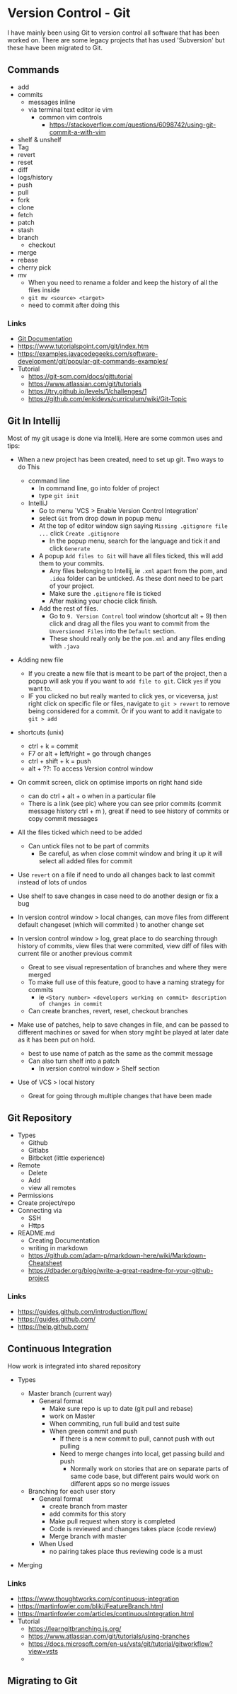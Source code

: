 # Version Control - Git

I have mainly been using Git to version control all software that has been worked on. There are some legacy projects that has used 'Subversion' but these have been migrated to Git.

## Commands

- add
- commits
  - messages inline
  - via terminal text editor ie vim
    - common vim controls
      - https://stackoverflow.com/questions/6098742/using-git-commit-a-with-vim
- shelf & unshelf
- Tag
- revert
- reset
- diff
- logs/history
- push
- pull
- fork
- clone
- fetch
- patch
- stash
- branch
  - checkout
- merge
- rebase
- cherry pick
- mv
  - When you need to rename a folder and keep the history of all the files inside
  - `git mv <source> <target>`
  - need to commit after doing this
### Links

- [Git Documentation](https://git-scm.com/doc)
- https://www.tutorialspoint.com/git/index.htm
- https://examples.javacodegeeks.com/software-development/git/popular-git-commands-examples/
- Tutorial
  - https://git-scm.com/docs/gittutorial
  - https://www.atlassian.com/git/tutorials
  - https://try.github.io/levels/1/challenges/1
  - https://github.com/enkidevs/curriculum/wiki/Git-Topic

## Git In Intellij

Most of my git usage is done via Intellij. Here are some common uses and tips:

- When a new project has been created, need to set up git. Two ways to do This
  - command line
    - In command line, go into folder of project
    - type `git init`
  - IntelliJ
    - Go to menu `VCS > Enable Version Control Integration'
    - select `Git` from drop down in popup menu
    - At the top of editor window sign saying `Missing .gitignore file ...` click `Create .gitignore`
      - In the popup menu, search for the language and tick it and click `Generate`
    - A popup `Add files to Git` will have all files ticked, this will add them to your commits.
      - Any files belonging to Intellij, ie `.xml` apart from the pom, and `.idea` folder can be unticked. As these dont need to be part of your project.
      - Make sure the `.gitignore` file is ticked
      - After making your chocie click finish.
    - Add the rest of files.
      - Go to `9. Version Control` tool window (shortcut alt + 9) then click and drag all the files you want to commit from the `Unversioned Files` into the `Default` section.
      - These should really only be the `pom.xml` and any files ending with `.java`

- Adding new file
  - If you create a new file that is meant to be part of the project, then a popup will ask you if you want to `add file to git`. Click `yes` if you want to.
  - IF you clicked no but really wanted to click yes, or viceversa, just right click on specific file or files, navigate to `git > revert` to remove being considered for a commit. Or if you want to add it navigate to `git > add`

- shortcuts (unix)
  - ctrl + k = commit
  - F7 or alt + left/right = go through changes
  - ctrl + shift + k = push
  - alt + ??: To access Version control window
- On commit screen, click on optimise imports on right hand side
    - can do ctrl + alt + o when in a particular file
  - There is a link (see pic) where you can see prior commits (commit message history ctrl + m ), great if need to see history of commits or copy commit messages
- All the files ticked which need to be added
  - Can untick files not to be part of commits
    - Be careful, as when close commit window and bring it up it will select all added files for commit
- Use ```revert``` on a file if need to undo all changes back to last commit instead of lots of undos
- Use shelf to save changes in case need to do another design or fix a bug
- In version control window > local changes, can move files from different default changeset (which will commited ) to another change set
- In version control window > log, great place to do searching through history of commits, view files that were commited, view diff of files with current file or another previous commit
  - Great to see visual representation of branches and where they were merged
  - To make full use of this feature, good to have a naming strategy for commits
    - ie ```<Story number> <developers working on commit> description of changes in commit```
  - Can create branches, revert, reset, checkout branches
- Make use of patches, help to save changes in file, and can be passed to different machines or saved for when story mgiht be played at later date as it has been put on hold.
  - best to use name of patch as the same as the commit message
  - Can also turn shelf into a patch
    - In version control window > Shelf section
- Use of VCS > local history
  - Great for going through multiple changes that have been made


## Git Repository


- Types
  - Github
  - Gitlabs
  - Bitbcket (little experience)
- Remote
  - Delete
  - Add
  - view all remotes
- Permissions
- Create project/repo
- Connecting via
  - SSH
  - Https
- README.md
  - Creating Documentation
  - writing in markdown
  - https://github.com/adam-p/markdown-here/wiki/Markdown-Cheatsheet
  - https://dbader.org/blog/write-a-great-readme-for-your-github-project

### Links

- https://guides.github.com/introduction/flow/
- https://guides.github.com/
- https://help.github.com/

## Continuous Integration

How work is integrated into shared repository

- Types
  - Master branch (current way)
    - General format
      - Make sure repo is up to date (git pull and rebase)
      - work on Master
      - When commiting, run full build and test suite
      - When green commit and push
        - If there is a new commit to pull, cannot push with out pulling
        - Need to merge changes into local, get passing build and push
          - Normally work on stories that are on separate parts of same code base, but different pairs would work on different apps so no merge issues
  - Branching for each user story
    - General format
      - create branch from master
      - add commits for this story
      - Make pull request when story is completed
      - Code is reviewed and changes takes place (code review)
      - Merge branch with master
    - When Used
      - no pairing takes place thus reviewing code is a must

- Merging

### Links

- https://www.thoughtworks.com/continuous-integration
- https://martinfowler.com/bliki/FeatureBranch.html
- https://martinfowler.com/articles/continuousIntegration.html
- Tutorial
  - https://learngitbranching.js.org/
  - https://www.atlassian.com/git/tutorials/using-branches
  - https://docs.microsoft.com/en-us/vsts/git/tutorial/gitworkflow?view=vsts
  -

## Migrating to Git
